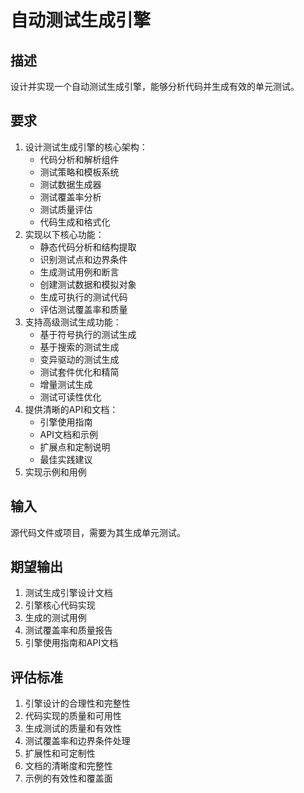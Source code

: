 # 自动测试生成引擎

## 描述
设计并实现一个自动测试生成引擎，能够分析代码并生成有效的单元测试。

## 要求
1. 设计测试生成引擎的核心架构：
   - 代码分析和解析组件
   - 测试策略和模板系统
   - 测试数据生成器
   - 测试覆盖率分析
   - 测试质量评估
   - 代码生成和格式化
2. 实现以下核心功能：
   - 静态代码分析和结构提取
   - 识别测试点和边界条件
   - 生成测试用例和断言
   - 创建测试数据和模拟对象
   - 生成可执行的测试代码
   - 评估测试覆盖率和质量
3. 支持高级测试生成功能：
   - 基于符号执行的测试生成
   - 基于搜索的测试生成
   - 变异驱动的测试生成
   - 测试套件优化和精简
   - 增量测试生成
   - 测试可读性优化
4. 提供清晰的API和文档：
   - 引擎使用指南
   - API文档和示例
   - 扩展点和定制说明
   - 最佳实践建议
5. 实现示例和用例

## 输入
源代码文件或项目，需要为其生成单元测试。

## 期望输出
1. 测试生成引擎设计文档
2. 引擎核心代码实现
3. 生成的测试用例
4. 测试覆盖率和质量报告
5. 引擎使用指南和API文档

## 评估标准
1. 引擎设计的合理性和完整性
2. 代码实现的质量和可用性
3. 生成测试的质量和有效性
4. 测试覆盖率和边界条件处理
5. 扩展性和可定制性
6. 文档的清晰度和完整性
7. 示例的有效性和覆盖面